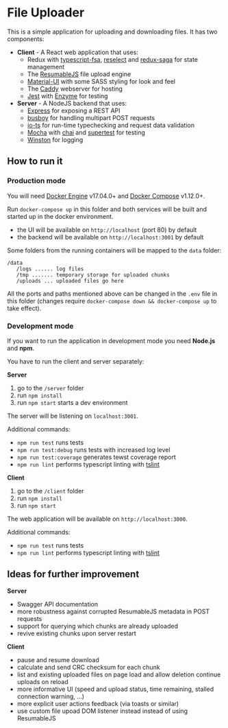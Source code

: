 # File Uploader
This is a simple application for uploading and downloading files. It has two components:
 * **Client** - A React web application that uses:
    * Redux with [typescript-fsa](https://github.com/aikoven/typescript-fsa), [reselect](https://github.com/reduxjs/reselect) and [redux-saga](https://github.com/redux-saga/redux-saga) for state management
    * The [ResumableJS](http://www.resumablejs.com/) file upload engine
    * [Material-UI](https://material-ui.com/) with some SASS styling for look and feel
    * The [Caddy](https://caddyserver.com/) webserver for hosting
    * [Jest](https://jestjs.io/) with [Enzyme](https://airbnb.io/enzyme/) for testing
 * **Server** - A NodeJS backend that uses:
    * [Express](https://expressjs.com/) for exposing a REST API
    * [busboy](https://github.com/mscdex/busboy) for handling multipart POST requests
    * [io-ts](https://github.com/gcanti/io-ts) for run-time typechecking and request data validation
    * [Mocha](https://mochajs.org/) with [chai](https://www.chaijs.com/) and [supertest](https://github.com/visionmedia/supertest) for testing
    * [Winston](https://github.com/winstonjs/winston) for logging

## How to run it

### Production mode
You will need [Docker Engine](https://docs.docker.com/engine/) v17.04.0+ and [Docker Compose](https://docs.docker.com/compose/) v1.12.0+.

Run `docker-compose up` in this folder and both services will be built and started up in the docker environment.
 * the UI will be available on `http://localhost` (port 80) by default
 * the backend will be available on `http://localhost:3001` by default

Some folders from the running containers will be mapped to the `data` folder:
```
/data
   /logs ...... log files
   /tmp ....... temporary storage for uploaded chunks
   /uploads ... uploaded files go here 
```
 
All the ports and paths mentioned above can be changed in the `.env` file in this folder 
(changes require `docker-compose down && docker-compose up` to take effect).

### Development mode
If you want to run the application in development mode you need **Node.js** and **npm**.

You have to run the client and server separately:

**Server**
1. go to the `/server` folder
2. run `npm install`
3. run `npm start` starts a dev environment

The server will be listening on `localhost:3001`.

Additional commands:

-   `npm run test` runs tests
-   `npm run test:debug` runs tests with increased log level
-   `npm run test:coverage` generates tewst coverage report
-   `npm run lint` performs typescript linting with [tslint](https://palantir.github.io/tslint/)


**Client**
1. go to the `/client` folder
2. run `npm install`
3. run `npm start`

The web application will be available on `http://localhost:3000`.

Additional commands:

-   `npm run test` runs tests
-   `npm run lint` performs typescript linting with [tslint](https://palantir.github.io/tslint/)


## Ideas for further improvement

**Server**

  * Swagger API documentation
  * more robustness against corrupted ResumableJS metadata in POST requests
  * support for querying which chunks are already uploaded
  * revive existing chunks upon server restart

**Client**

  * pause and resume download
  * calculate and send CRC checksum for each chunk
  * list and existing uploaded files on page load and allow deletion
continue uploads on reload
  * more informative UI (speed and upload status, time remaining, stalled connection warning, …)
  * more explicit user actions feedback (via toasts or similar)
  * use custom file upoad DOM listener instead instead of using ResumableJS

